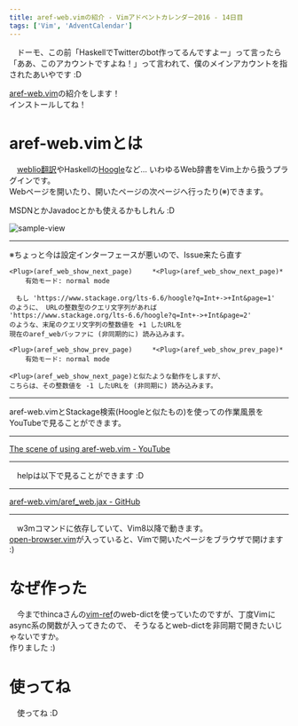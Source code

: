 ```yaml
---
title: aref-web.vimの紹介 - Vimアドベントカレンダー2016 - 14日目
tags: ['Vim', 'AdventCalendar']
---
```

　ドーモ、この前「HaskellでTwitterのbot作ってるんですよー」って言ったら  
「ああ、このアカウントですよね！」って言われて、僕のメインアカウントを指されたあいやです :D

[aref-web.vim](https://github.com/aiya000/aref-web.vim)の紹介をします！  
インストールしてね！


# aref-web.vimとは
　[weblio翻訳](http://ejje.weblio.jp/)やHaskellの[Hoogle](https://www.haskell.org/hoogle/)など…
いわゆるWeb辞書をVim上から扱うプラグインです。  
Webページを開いたり、開いたページの次ページへ行ったり(※)できます。

MSDNとかJavadocとかも使えるかもしれん :D

![sample-view](https://github.com/aiya000/aref-web.vim/raw/master/aref-web-vim_preview.gif)

- - -

※ちょっと今は設定インターフェースが悪いので、Issue来たら直す

```
<Plug>(aref_web_show_next_page)		*<Plug>(aref_web_show_next_page)*
	有効モード: normal mode

　もし 'https://www.stackage.org/lts-6.6/hoogle?q=Int+->+Int&page=1'
のように、 URLの整数型のクエリ文字列があれば
'https://www.stackage.org/lts-6.6/hoogle?q=Int+->+Int&page=2'
のような、末尾のクエリ文字列の整数値を +1 したURLを
現在のaref_webバッファに (非同期的に) 読み込みます。
```
```
<Plug>(aref_web_show_prev_page)		*<Plug>(aref_web_show_prev_page)*
	有効モード: normal mode

<Plug>(aref_web_show_next_page)と似たような動作をしますが、
こちらは、その整数値を -1 したURLを (非同期に) 読み込みます。
```

- - -

aref-web.vimとStackage検索(Hoogleと似たもの)を使っての作業風景をYouTubeで見ることができます。

- - -

[The scene of using aref-web.vim - YouTube](https://www.youtube.com/watch?v=lQ-QpPtGck4&feature=youtu.be)

- - -

　helpは以下で見ることができます :D

- - -

[aref-web.vim/aref\_web.jax - GitHub](https://github.com/aiya000/aref-web.vim/blob/master/doc/aref_web.jax)

- - -

　w3mコマンドに依存していて、Vim8以降で動きます。  
[open-browser.vim](https://github.com/tyru/open-browser.vim)が入っていると、Vimで開いたページをブラウザで開けます :)


# なぜ作った
　今までthincaさんの[vim-ref](https://github.com/thinca/vim-ref/)のweb-dictを使っていたのですが、丁度Vimにasync系の関数が入ってきたので、
そうなるとweb-dictを非同期で開きたいじゃないですか。  
作りました :)


# 使ってね
　使ってね :D
